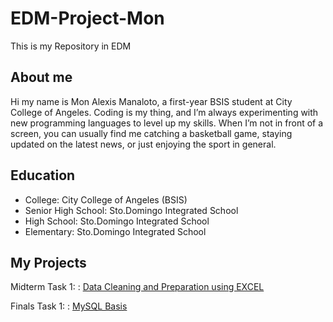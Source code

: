 # EDM-Project-Mon
This is my Repository in EDM
## About me
Hi my name is Mon Alexis Manaloto, a first-year BSIS student at City College of Angeles. Coding is my thing, and I’m always experimenting with new programming languages to level up my skills. When I’m not in front of a screen, you can usually find me catching a basketball game, staying updated on the latest news, or just enjoying the sport in general.
## Education
- College: City College of Angeles (BSIS)
- Senior High School: Sto.Domingo Integrated School
- High School: Sto.Domingo Integrated School
- Elementary: Sto.Domingo Integrated School
## My Projects
Midterm Task 1: : [Data Cleaning and Preparation using EXCEL](https://github.com/monmanaloto/EDM-Project-Mon/tree/main/Midterm%20Task%201)


Finals Task 1: : [MySQL Basis]()

